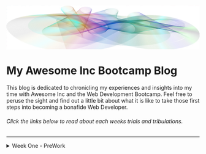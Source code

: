 <img align="center" src="https://github.com/sflittrell/sflittrell.github.io/blob/dev/img/BlogHeader.jpg">

# My Awesome Inc Bootcamp Blog

This blog is dedicated to chronicling my experiences and insights into my time with Awesome Inc and the Web Development Bootcamp. Feel free to peruse the sight and find out a little bit about what it is like to take those first steps into becoming a bonafide Web Developer.
###### *Click the links below to read about each weeks trials and tribulations.*

---

<details><summary>Week One - PreWork</summary>

<hr>
##Onboarding, Git, and Github
Whew! What a week. I had expected to be challenged but I wasn’t prepared for this. There is so much information coming at you from all sides it can be overwhelming. I have to admit, I got sucked down a hole once or twice, surfacing 5 hours later after finding myself clicking that next link that would finally tell me the etymological origins of of the ~ in coding languages. It’s a trap I tell you! Anyway, it has been challenging but rewarding as well.

<br><img align="right" width="200" height="140" src="https://github.com/sflittrell/sflittrell.github.io/blob/dev/img/FrustrationImage.jpg?raw=true"> One of the first things all of us here in the Bootcamp truly experienced was the philosophy of *fail fast, fail often, fail forward*. This first week was filled with quite a few stumbles and failures. Working with Git in terminal was one such example. It seemed like an insurmountable tangle of confusion. All the commands, pushing and pulling, incorporating VS Code, talking with Github. Blah! It made my head hurt.<br>

At first I saw Git as a program that we would be using to create projects, but then I had an epiphany! Git was a simple, iterative file system not some mysterious, all powerful programing behemoth. All it did was store and keep track of changes you make to files and folders, changes made **using other tools**. Git wasn’t the tool itself! Once I realized that, everything started to come together. Little concepts and ideas started to fall into place and the real work of learning could begin. Not to say everything was peaches and cream. There were still some stumbling blocks here and there, but they didn’t feel insurmountable. I had the confidence to move forward because I had failed and overcome.<br>

This first week has been a challenge but also fun. Does that make me a masochist? Who knows. Let's jump off that cliff together. Until next week.

![Falling of Cliff](https://media.giphy.com/media/kPxPY02zEIuGs/giphy.gif)

<details><summary>Week Two - PreWork</summary>

<hr>
##HTML and CSS
So, week two of Bootcamp has come and gone and I’m feeling much more confident in myself and the experience. The second week was all about HTML and CSS. This week seemed a little liter then last. I think because I have had some experience in using it over the years. It was a great opportunity to refresh myself on HTML and learn a lot more about CSS. I can now see the potential and power of CSS for formatting and styling a site.

There wasn’t as much of a struggle this week as there was last. Don’t get me wrong, there were some missteps but most of those come down to my own carelessness, misspellings, typos, simple errors. I think I need to learn to be more patient and not rush to finish. It’s about the learning **process** and not the finished product.

I am eager to learn more about CSS and stretch some of those creative muscles. Really get in there and design something great. I am also excited (and a little nervous) to start using Github collaboratively and see how the workflow works.